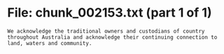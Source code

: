 ﻿# File: chunk_002153.txt (part 1 of 1)
```
We acknowledge the traditional owners and custodians of country throughout Australia and acknowledge their continuing connection to land, waters and community.
```

